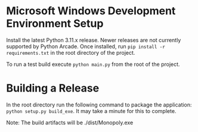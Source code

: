 # Microsoft Windows Development Environment Setup
Install the latest Python 3.11.x release. Newer releases are not currently supported by Python Arcade. Once installed, run `pip install -r requirements.txt` in the root directory of the project.

To run a test build execute `python main.py` from the root of the project.

# Building a Release
In the root directory run the following command to package the application: `python setup.py build_exe`. It may take a minute for this to complete.

Note: The build artifacts will be ./dist/Monopoly.exe
